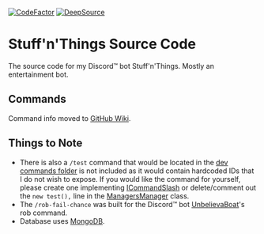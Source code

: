 [![CodeFactor](https://www.codefactor.io/repository/github/dumbdemon/stuff-n-things/badge)](https://www.codefactor.io/repository/github/dumbdemon/stuff-n-things)
[![DeepSource](https://deepsource.io/gh/dumbdemon/Stuff-n-Things.svg/?label=active+issues&show_trend=true&token=p8geN842seYBf9QPzbISgyan)](https://deepsource.io/gh/dumbdemon/Stuff-n-Things/?ref=repository-badge)

# Stuff'n'Things Source Code

The source code for my Discord™ bot Stuff'n'Things. Mostly an entertainment bot.

## Commands

Command info moved to [GitHub Wiki](https://github.com/dumbdemon/Stuff-n-Things/wiki).

## Things to Note

* There is also a `/test` command that would be located in
  the [dev commands folder](https://github.com/dumbdemon/Stuff-n-Things/tree/master/src/main/java/com/terransky/stuffnthings/interactions/commands/slashCommands/devs)
  is not included as it would contain hardcoded IDs that I do not wish to expose. If you would like the command for
  yourself, please create one
  implementing [ICommandSlash](https://github.com/dumbdemon/Stuff-n-Things/blob/master/src/main/java/com/terransky/stuffnthings/interfaces/interactions/ICommandSlash.java)
  or delete/comment out the `new test(),` line in
  the [ManagersManager](https://github.com/dumbdemon/Stuff-n-Things/blob/master/src/main/java/com/terransky/stuffnthings/ManagersManager.java)
  class.
* The `/rob-fail-chance` was built for the Discord™ bot [UnbelievaBoat](https://unbelievaboat.com/)'s rob command.
* Database uses [MongoDB](https://www.mongodb.com/).
